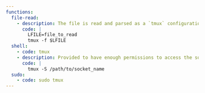 ```yaml
---
functions:
  file-read:
    - description: The file is read and parsed as a `tmux` configuration file, part of the first invalid line is returned in an error message.
      code: |
        LFILE=file_to_read
        tmux -f $LFILE
  shell:
    - code: tmux
    - description: Provided to have enough permissions to access the socket.
      code: |
        tmux -S /path/to/socket_name
  sudo:
    - code: sudo tmux
---
```

